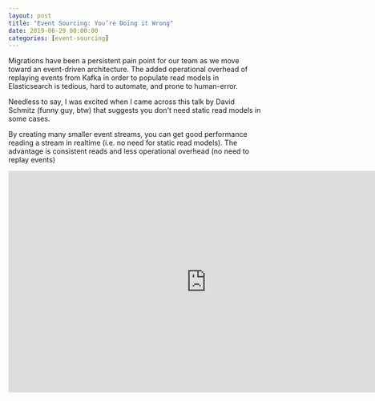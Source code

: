 ```yaml
---
layout: post
title: "Event Sourcing: You’re Doing it Wrong"
date: 2019-06-29 00:00:00
categories: [event-sourcing]
---
```


Migrations have been a persistent pain point for our team as we move toward an event-driven architecture. The added operational overhead of replaying events from Kafka in order to populate read models in Elasticsearch is tedious, hard to automate, and prone to human-error.

Needless to say, I was excited when I came across this talk by David Schmitz (funny guy, btw) that suggests you don't need static read models in some cases.

By creating many smaller event streams, you can get good performance reading a stream in realtime (i.e. no need for static read models). The advantage is consistent reads and less operational overhead (no need to replay events)

<p class="video-wrapper">
  <iframe frameborder="0" scrolling="no" marginheight="0" marginwidth="0" width="788.54" height="443" type="text/html" src="https://www.youtube.com/embed/GzrZworHpIk?autoplay=0&fs=1&iv_load_policy=3&showinfo=0&rel=0&cc_load_policy=0"></iframe>
</p>